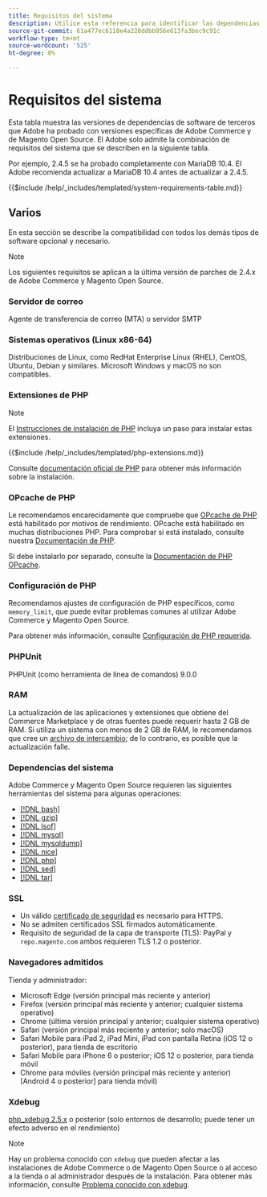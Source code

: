 ```yaml
---
title: Requisitos del sistema
description: Utilice esta referencia para identificar las dependencias de software necesarias que se han probado con las versiones de Adobe Commerce y Magento Open Source.
source-git-commit: 61a477ec6118e4a228ddbb956e613fa3bec9c91c
workflow-type: tm+mt
source-wordcount: '525'
ht-degree: 0%

---
```



# Requisitos del sistema

Esta tabla muestra las versiones de dependencias de software de terceros que Adobe ha probado con versiones específicas de Adobe Commerce y de Magento Open Source. El Adobe solo admite la combinación de requisitos del sistema que se describen en la siguiente tabla.

Por ejemplo, 2.4.5 se ha probado completamente con MariaDB 10.4. El Adobe recomienda actualizar a MariaDB 10.4 antes de actualizar a 2.4.5.

{{$include /help/_includes/templated/system-requirements-table.md}}

## Varios

En esta sección se describe la compatibilidad con todos los demás tipos de software opcional y necesario.

>[!NOTE]
>
>Los siguientes requisitos se aplican a la última versión de parches de 2.4.x de Adobe Commerce y Magento Open Source.

### Servidor de correo

Agente de transferencia de correo (MTA) o servidor SMTP

### Sistemas operativos (Linux x86-64)

Distribuciones de Linux, como RedHat Enterprise Linux (RHEL), CentOS, Ubuntu, Debian y similares. Microsoft Windows y macOS no son compatibles.

### Extensiones de PHP

>[!NOTE]
>
>El [Instrucciones de instalación de PHP](prerequisites/php-settings.md) incluya un paso para instalar estas extensiones.

{{$include /help/_includes/templated/php-extensions.md}}

Consulte [documentación oficial de PHP](https://php.net/manual/en/extensions.php) para obtener más información sobre la instalación.

### OPcache de PHP

Le recomendamos encarecidamente que compruebe que [OPcache de PHP](https://php.net/manual/en/intro.opcache.php) está habilitado por motivos de rendimiento. OPcache está habilitado en muchas distribuciones PHP. Para comprobar si está instalado, consulte nuestra [Documentación de PHP](prerequisites/php-settings.md).

Si debe instalarlo por separado, consulte la [Documentación de PHP OPcache](https://php.net/manual/en/opcache.setup.php).

### Configuración de PHP

Recomendamos ajustes de configuración de PHP específicos, como `memory_limit`, que puede evitar problemas comunes al utilizar Adobe Commerce y Magento Open Source.

Para obtener más información, consulte [Configuración de PHP requerida](prerequisites/php-settings.md).

### PHPUnit

PHPUnit (como herramienta de línea de comandos) 9.0.0

### RAM

La actualización de las aplicaciones y extensiones que obtiene del Commerce Marketplace y de otras fuentes puede requerir hasta 2 GB de RAM. Si utiliza un sistema con menos de 2 GB de RAM, le recomendamos que cree un [archivo de intercambio](https://support.magento.com/hc/en-us/articles/360032980432); de lo contrario, es posible que la actualización falle.

### Dependencias del sistema

Adobe Commerce y Magento Open Source requieren las siguientes herramientas del sistema para algunas operaciones:

- [[!DNL bash]](https://www.gnu.org/software/bash/)
- [[!DNL gzip]](https://www.gzip.org/)
- [[!DNL lsof]](https://linux.die.net/man/8/lsof)
- [[!DNL mysql]](https://www.mysql.com/)
- [[!DNL mysqldump]](https://dev.mysql.com/doc/refman/8.0/en/mysqldump.html)
- [[!DNL nice]](https://linux.die.net/man/1/nice)
- [[!DNL php]](https://www.php.net/)
- [[!DNL sed]](https://www.gnu.org/software/sed/manual/sed.html)
- [[!DNL tar]](https://linux.die.net/man/1/tar)

### SSL

- Un válido [certificado de seguridad](https://glossary.magento.com/security-certificate) es necesario para HTTPS.
- No se admiten certificados SSL firmados automáticamente.
- Requisito de seguridad de la capa de transporte (TLS): PayPal y `repo.magento.com` ambos requieren TLS 1.2 o posterior.

### Navegadores admitidos

Tienda y administrador:

- Microsoft Edge (versión principal más reciente y anterior)
- Firefox (versión principal más reciente y anterior; cualquier sistema operativo)
- Chrome (última versión principal y anterior; cualquier sistema operativo)
- Safari (versión principal más reciente y anterior; solo macOS)
- Safari Mobile para iPad 2, iPad Mini, iPad con pantalla Retina (iOS 12 o posterior), para tienda de escritorio
- Safari Mobile para iPhone 6 o posterior; iOS 12 o posterior, para tienda móvil
- Chrome para móviles (versión principal más reciente y anterior) [Android 4 o posterior] para tienda móvil)

### Xdebug

[php_xdebug 2.5.x](https://xdebug.org/download) o posterior (solo entornos de desarrollo; puede tener un efecto adverso en el rendimiento)

>[!NOTE]
>
>Hay un problema conocido con `xdebug` que pueden afectar a las instalaciones de Adobe Commerce o de Magento Open Source o al acceso a la tienda o al administrador después de la instalación. Para obtener más información, consulte [Problema conocido con xdebug](https://support.magento.com/hc/en-us/articles/360034242212).
